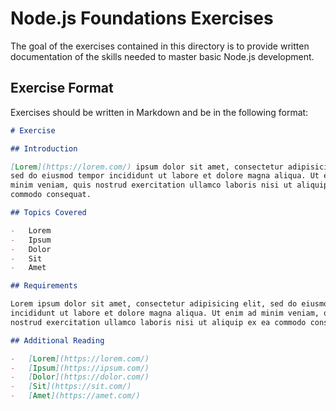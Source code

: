 # Node.js Foundations Exercises

The goal of the exercises contained in this directory is to provide written
documentation of the skills needed to master basic Node.js development.

## Exercise Format

Exercises should be written in Markdown and be in the following format:

```md
# Exercise

## Introduction

[Lorem](https://lorem.com/) ipsum dolor sit amet, consectetur adipisicing elit,
sed do eiusmod tempor incididunt ut labore et dolore magna aliqua. Ut enim ad
minim veniam, quis nostrud exercitation ullamco laboris nisi ut aliquip ex ea
commodo consequat.

## Topics Covered

-   Lorem
-   Ipsum
-   Dolor
-   Sit
-   Amet

## Requirements

Lorem ipsum dolor sit amet, consectetur adipisicing elit, sed do eiusmod tempor
incididunt ut labore et dolore magna aliqua. Ut enim ad minim veniam, quis
nostrud exercitation ullamco laboris nisi ut aliquip ex ea commodo consequat.

## Additional Reading

-   [Lorem](https://lorem.com/)
-   [Ipsum](https://ipsum.com/)
-   [Dolor](https://dolor.com/)
-   [Sit](https://sit.com/)
-   [Amet](https://amet.com/)
```
